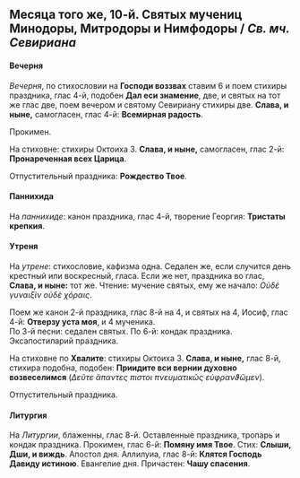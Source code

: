 
## Месяца того же, 10-й. Святых мучениц Минодоры, Митродоры и Нимфодоры / *Св. мч. Севириана*

#### Вечерня

*Вечерня*, по стихословии на **Господи воззвах** ставим 6 и поем стихиры праздника, 
глас 4-й, подобен **Дал еси знамение**, две, и святых на тот же глас две, поем вечером 
и святому Севириану стихиры две. **Слава, и ныне,** самогласен, глас 4-й: **Всемирная радость**.

Прокимен. 

На стиховне: стихиры Октоиха 3. **Слава, и ныне,** самогласен, глас 2-й: **Пронареченная всех Царица**.

Отпустительный праздника: **Рождество Твое**.

#### Паннихида

На *паннихиде*: канон праздника, глас 4-й, творение Георгия: **Тристаты крепкия**.

#### Утреня

На *утрене*: стихословие, кафизма одна. Седален же, если случится день крестный или воскресный, 
гласа. Если же нет, праздника во глас, **Слава, и ныне:** тот же. Чтение: мучение святых, ему же 
начало: *Οὐδὲ γυναιξὶν οὐδὲ χόραις*. 

Поем же канон 2-й праздника, глас 8-й на 4, и святых на 4, Иосиф, глас 4-й: **Отверзу уста моя**, 
и 4 мученика.  
По 3-й песни: седален святых. 
По 6-й: кондак праздника. 
Эксапостиларий праздника.

На стиховне по **Хвалите**: стихиры Октоиха 3. **Слава, и ныне,** глас 8-й, стихира подобна, 
подобен: **Приидите вси вернии духовно возвеселимся** (*Δεῦτε ἄπαντες πιστοι πνευματικῶς εὐφρανϑῶμεν*).

Отпустительный праздника.

#### Литургия

На *Литургии*, блаженны, глас 8-й. Оставленные праздника, тропарь и кондак праздника.
Прокимен, глас 6-й: **Помяну имя Твое**. Стих: **Слыши, Дши, и виждь**. 
Апостол дня.
Аллилуиа, глас 8-й: **Клятся Господь Давиду истиною**. 
Евангелие дня.
Причастен: **Чашу спасения**.
